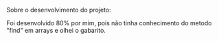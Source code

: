 Sobre o desenvolvimento do projeto:

Foi desenvolvido 80% por mim, pois não tinha conhecimento do metodo "find" em arrays e olhei o gabarito.
